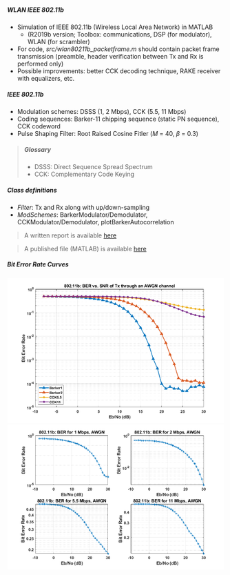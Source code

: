 ##### WLAN IEEE 802.11b

- Simulation of IEEE 802.11b (Wireless Local Area Network) in MATLAB 
  - (R2019b version; Toolbox: communications, DSP (for modulator), WLAN (for scrambler)
- For code, _src/wlan80211b_packetframe.m_ should contain packet frame transmission (preamble, header verification between Tx and Rx is performed only)
- Possible improvements: better CCK decoding technique, RAKE receiver with equalizers, etc.

##### IEEE 802.11b

- Modulation schemes: DSSS (1, 2 Mbps), CCK (5.5, 11 Mbps)
- Coding sequences: Barker-11 chipping sequence (static PN sequence), CCK codeword
- Pulse Shaping Filter: Root Raised Cosine Fitler ($M$ = 40, $\beta$ = 0.3)

> ##### Glossary
>
> - DSSS: Direct Sequence Spread Spectrum
> - CCK: Complementary Code Keying

##### Class definitions

- _Filter_: Tx and Rx along with up/down-sampling
- _ModSchemes_: BarkerModulator/Demodulator, CCKModulator/Demodulator, plotBarkerAutocorrelation

> A written report is available [here](doc/wlan802.11b_report.pdf)

> A published file (MATLAB) is available [here](doc/wlan80211b_packetframe.pdf)

##### Bit Error Rate Curves

![BER curve 1](res/ber_all_rates.png)
![BER curve 2](res/ber_per_rate.png)
